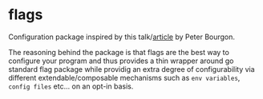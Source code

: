 # flags

Configuration package inspired by this talk/[article](https://peter.bourgon.org/go-for-industrial-programming/) by Peter Bourgon.

The reasoning behind the package is that flags are the best way to configure your program and thus provides a thin wrapper
around go standard flag package while providig an extra degree of configurability via different extendable/composable mechanisms such as
`env variables`, `config files` etc... on an opt-in basis.
